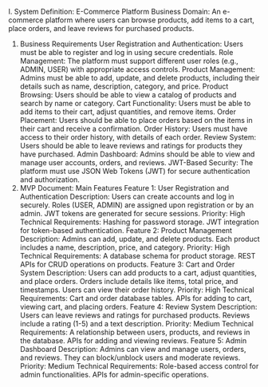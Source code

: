 I. System Definition: E-Commerce Platform
Business Domain: An e-commerce platform where users can browse products, add items to a cart, place orders, and leave reviews for purchased products.

1. Business Requirements
User Registration and Authentication: Users must be able to register and log in using secure credentials.
Role Management: The platform must support different user roles (e.g., ADMIN, USER) with appropriate access controls.
Product Management: Admins must be able to add, update, and delete products, including their details such as name, description, category, and price.
Product Browsing: Users should be able to view a catalog of products and search by name or category.
Cart Functionality: Users must be able to add items to their cart, adjust quantities, and remove items.
Order Placement: Users should be able to place orders based on the items in their cart and receive a confirmation.
Order History: Users must have access to their order history, with details of each order.
Review System: Users should be able to leave reviews and ratings for products they have purchased.
Admin Dashboard: Admins should be able to view and manage user accounts, orders, and reviews.
JWT-Based Security: The platform must use JSON Web Tokens (JWT) for secure authentication and authorization.
2. MVP Document: Main Features
Feature 1: User Registration and Authentication
Description:
Users can create accounts and log in securely.
Roles (USER, ADMIN) are assigned upon registration or by an admin.
JWT tokens are generated for secure sessions.
Priority: High
Technical Requirements:
Hashing for password storage.
JWT integration for token-based authentication.
Feature 2: Product Management
Description:
Admins can add, update, and delete products.
Each product includes a name, description, price, and category.
Priority: High
Technical Requirements:
A database schema for product storage.
REST APIs for CRUD operations on products.
Feature 3: Cart and Order System
Description:
Users can add products to a cart, adjust quantities, and place orders.
Orders include details like items, total price, and timestamps.
Users can view their order history.
Priority: High
Technical Requirements:
Cart and order database tables.
APIs for adding to cart, viewing cart, and placing orders.
Feature 4: Review System
Description:
Users can leave reviews and ratings for purchased products.
Reviews include a rating (1-5) and a text description.
Priority: Medium
Technical Requirements:
A relationship between users, products, and reviews in the database.
APIs for adding and viewing reviews.
Feature 5: Admin Dashboard
Description:
Admins can view and manage users, orders, and reviews.
They can block/unblock users and moderate reviews.
Priority: Medium
Technical Requirements:
Role-based access control for admin functionalities.
APIs for admin-specific operations.
